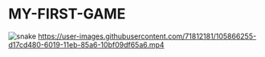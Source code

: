 # MY-FIRST-GAME
![snake](https://user-images.githubusercontent.com/71812181/105863699-29fea280-6017-11eb-98d6-0b22aa3eb3e6.jpeg)
https://user-images.githubusercontent.com/71812181/105866255-d17cd480-6019-11eb-85a6-10bf09df65a6.mp4
